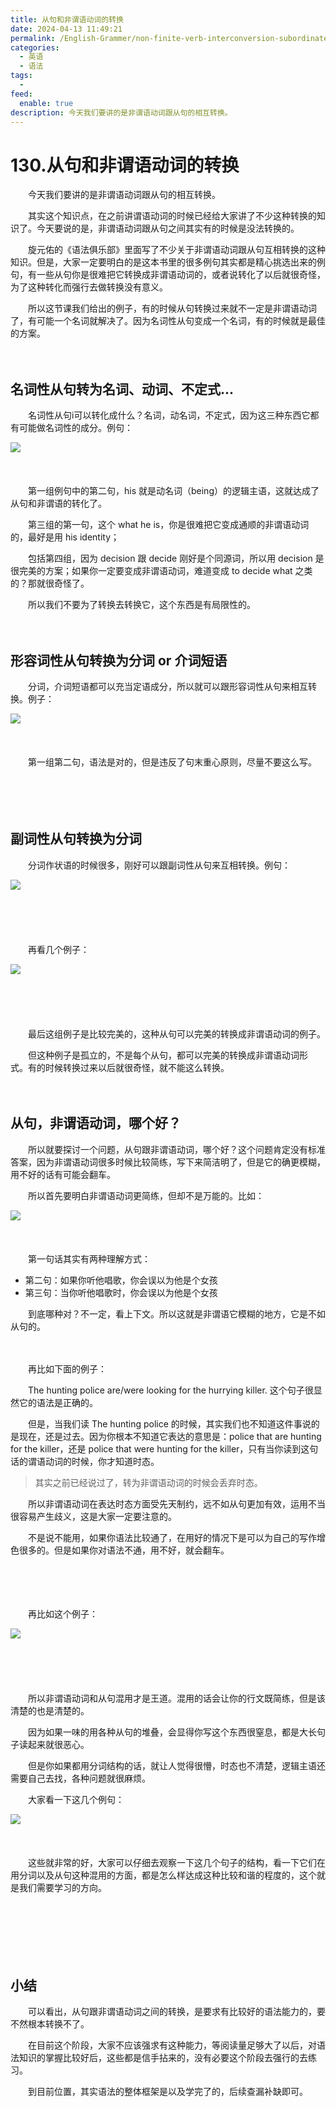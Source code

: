 ```yaml
---
title: 从句和非谓语动词的转换
date: 2024-04-13 11:49:21
permalink: /English-Grammer/non-finite-verb-interconversion-subordinate-clause/
categories:
  - 英语
  - 语法
tags:
  - 
feed:
  enable: true
description: 今天我们要讲的是非谓语动词跟从句的相互转换。
---
```

# 130.从句和非谓语动词的转换

　　今天我们要讲的是非谓语动词跟从句的相互转换。
<!-- more -->

　　其实这个知识点，在之前讲谓语动词的时候已经给大家讲了不少这种转换的知识了。今天要说的是，非谓语动词跟从句之间其实有的时候是没法转换的。‍‍

　　旋元佑的《语法俱乐部》里面写了不少关于非谓语动词跟‍‍从句互相转换的这种知识。但是，大家一定要明白的是‍‍这本书里的很多例句其实都是精心挑选出来的例句，有一些从句你是很难把它转换成‍‍非谓语动词的，或者说转化了以后就很奇怪，为了这种转化而强行去做转换没有意义。

　　所以这节课我们给出的例子，有的时候从句转换过来就不一定是非谓语动词了，有可能‍‍一个名词就解决了。因为名词性从句变成一个名词，有的时候就是最佳的方案。‍‍

　　‍

## 名词性从句转为名词、动词、不定式...

　　名词性从句i可以转化成什么？名词，动名词，不定式，因为这三种东西‍‍它都有可能做名词性的成分。例句：

​![](https://image.peterjxl.com/blog/image-20240402182622-qcq2nea.png)​

　　‍

　　第一组例句中的第二句，his 就是动名词（being）的逻辑主语，这就达成了从句和非谓语的转化了。

　　第三组的第一句，这个 what he is，‍‍你是很难把它变成通顺的非谓语动词的，最好是用 his identity；

　　包括第四组，因为 decision 跟 decide 刚好是个同源词，所以用 decision 是很完美的方案；如果你一定要变成‍‍非谓语动词，难道变成 to decide what 之类的？那就很奇怪了。‍‍

　　所以我们不要为了转换去转换它，这个东西是有局限性的。‍‍

　　‍

## 形容词性从句转换为分词 or 介词短语

　　分词，介词短语都可以充当定语成分，‍‍所以就可以跟形容词性从句来相互转换。例子：

​![](https://image.peterjxl.com/blog/image-20240402183146-8faiw5v.png)​

　　‍

　　第一组第二句，语法是对的，但是违反了句末重心原则，尽量不要这么写。

　　‍

　　‍

## 副词性从句转换为分词

　　分词作状语的时候很多，刚好可以跟副词性从句来互相转换。‍‍例句：

​![](https://image.peterjxl.com/blog/image-20240402183329-z1b9uug.png)​

　　‍

　　‍

　　再看几个例子：

​![](https://image.peterjxl.com/blog/image-20240402183521-0vxp07d.png)​

　　‍

　　‍

　　最后这组例子是比较完美的，这种‍‍从句可以完美的转换成非谓语动词的例子。

　　但这种例子是孤立的，不是每个从句，都可以完美的转换成非谓语动词形式。‍‍有的时候转换过来以后就很奇怪，就不能这么转换。‍‍

　　‍

## 从句，非谓语动词，哪个好？

　　所以就要探讨一个问题，从句跟非谓语动词，哪个好？这个问题肯定没有标准答案，因为非谓语动词很多时候比较简练，‍‍写下来简洁明了，但是它的确更模糊，用不好的话有可能会翻车。‍‍

　　所以首先要明白非谓语动词更简练，但却不是万能的。‍‍比如：

​![](https://image.peterjxl.com/blog/image-20240402183948-zc62wdd.png)​

　　‍

　　第一句话其实有两种理解方式：

* 第二句：如果你听他唱歌，你会误以为他是个女孩
* 第三句：当你听他唱歌时，你会误以为他是个女孩

　　到底哪种对？不一定，看上下文。所以这就是非谓语它模糊的地方，它是不如从句的。

　　‍

　　再比如下面的例子：

　　The hunting police are/were looking for the hurrying killer. 这个句子很显然它的语法是正确的。

　　但是，当我们读 The hunting police 的时候，其实我们也不知道‍‍这件事说的是现在，还是过去。因为你根本不知道它表达的意思是：police that are hunting‍‍ for the killer，还是 police that were hunting for the killer，只有当你读到这句话的谓语动词的时候，‍‍你才知道时态。

> 其实之前已经说过了，转为非谓语动词的时候会丢弃时态。

　　所以非谓语动词在表达时态方面受先天制约，远不如从句更加有效，运用不当很容易产生歧义，这是大家一定要注意的。

　　不是说不能用，如果你语法比较通了，‍‍在用好的情况下是可以为自己的写作增色很多的。但是如果你对语法不通，用不好，就会翻车。‍‍

　　‍

　　‍

　　再比如这个例子：

​![](https://image.peterjxl.com/blog/image-20240402184544-sngt252.png)​

　　‍

　　‍

　　所以非谓语动词和从句混用才是王道。‍‍混用的话会让你的行文‍‍既简练，但是该清楚的也是清楚的。‍‍

　　因为如果一味的用各种从句的堆叠，会显得你写这个东西很窒息，‍‍都是大长句子读起来就很恶心。

　　但是你如果都用分词结构的话，就让人觉得很懵，时态也不清楚，‍逻辑主语还需要自己去找，各种问题就很麻烦。

　　大家看一下这几个例句：

​![](https://image.peterjxl.com/blog/image-20240402184641-5lhqq48.png)​

　　‍

　　这些就非常的好，大家可以仔细去观察一下这几个句子的结构，‍‍看一下它们在用分词以及从句这种混用的方面，都是怎么样达成这种比较和谐的程度的，‍‍这个就是我们需要学习的方向。‍‍

　　‍

　　‍

　　‍

## 小结

　　可以看出，从句跟非谓语动词之间的转换，‍‍是要求有比较好的语法能力的，要不然根本转换不了。‍‍

　　在目前这个阶段，大家不应该强求有这种能力，等阅读量足够大了以后，对语法知识的掌握比较好后，这些都是信手拈来的，没有必要这个阶段去强行的去练习。

　　到目前位置，其实语法的整体框架是以及学完了的，后续查漏补缺即可。

　　‍
